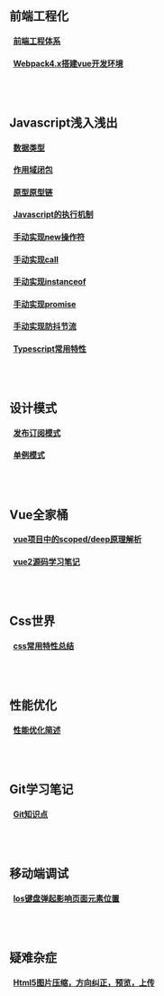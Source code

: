 ## 前端工程化
#### &nbsp;&nbsp;[前端工程体系](https://github.com/YangGoldDragon/Blog/issues/24)
#### &nbsp;&nbsp;[Webpack4.x搭建vue开发环境](https://github.com/YangGoldDragon/Blog/issues/15)
## <br/><br/>Javascript浅入浅出
#### &nbsp;&nbsp;[数据类型](https://github.com/YangGoldDragon/Blog/issues/8)
#### &nbsp;&nbsp;[作用域闭包](https://github.com/YangGoldDragon/Blog/issues/5)
#### &nbsp;&nbsp;[原型原型链](https://github.com/YangGoldDragon/Blog/issues/4)
#### &nbsp;&nbsp;[Javascript的执行机制](https://github.com/YangGoldDragon/Blog/issues/6)
#### &nbsp;&nbsp;[手动实现new操作符](https://github.com/YangGoldDragon/Blog/issues/1)
#### &nbsp;&nbsp;[手动实现call](https://github.com/YangGoldDragon/Blog/issues/19)
#### &nbsp;&nbsp;[手动实现instanceof](https://github.com/YangGoldDragon/Blog/issues/16)
#### &nbsp;&nbsp;[手动实现promise](https://github.com/YangGoldDragon/Blog/issues/18)
#### &nbsp;&nbsp;[手动实现防抖节流](https://github.com/YangGoldDragon/Blog/issues/20)
#### &nbsp;&nbsp;[Typescript常用特性](https://github.com/YangGoldDragon/Blog/issues/14)
## <br/><br/>设计模式
#### &nbsp;&nbsp;[发布订阅模式](https://github.com/YangGoldDragon/Blog/issues/21)
#### &nbsp;&nbsp;[单例模式](https://github.com/YangGoldDragon/Blog/issues/22)
## <br/><br/>Vue全家桶
#### &nbsp;&nbsp;[vue项目中的scoped/deep原理解析](https://github.com/YangGoldDragon/Blog/issues/23)
#### &nbsp;&nbsp;[vue2源码学习笔记](https://github.com/YangGoldDragon/Blog/issues/25)
## <br/><br/>Css世界
#### &nbsp;&nbsp;[css常用特性总结](https://github.com/YangGoldDragon/Blog/issues/26)
## <br/><br/>性能优化
#### &nbsp;&nbsp;[性能优化简述](https://github.com/YangGoldDragon/Blog/issues/17)
## <br/><br/>Git学习笔记
#### &nbsp;&nbsp;[Git知识点](https://github.com/YangGoldDragon/Blog/issues/7)
## <br/><br/>移动端调试
#### &nbsp;&nbsp;[Ios键盘弹起影响页面元素位置](https://github.com/YangGoldDragon/Blog/issues/9)
## <br/><br/>疑难杂症
#### &nbsp;&nbsp;[Html5图片压缩，方向纠正，预览，上传](https://github.com/YangGoldDragon/Blog/issues/10)

